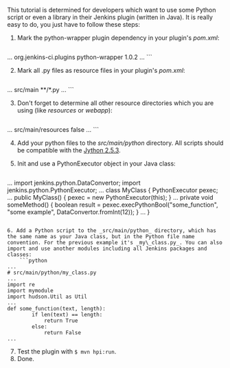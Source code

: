 This tutorial is determined for developers which want to use some Python script or even a library in their Jenkins plugin (written in Java). It is really easy to do, you just have to follow these steps:


1. Mark the python-wrapper plugin dependency in your plugin's _pom.xml_:
    ```xml
<dependencies>
...
      <dependency>  
        <groupId>org.jenkins-ci.plugins</groupId>
        <artifactId>python-wrapper</artifactId>
        <version>1.0.2</version>
      </dependency>
...
</dependencies>
```

2. Mark all .py files as resource files in your plugin's _pom.xml_:
    ```xml
<build>
...
      <resource>
        <directory>src/main</directory>
        <includes>
          <include>**/*.py</include>
        </includes>
      </resource>
...
</build>
```

3. Don't forget to determine all other resource directories which you are using (like _resources_ or _webapp_):
    ```xml
<build>
...
      <resource>
        <directory>src/main/resources</directory>
        <filtering>false</filtering>
      </resource>
...
</build>
```

4. Add your python files to the _src/main/python_ directory. All scripts should be compatible with the [Jython 2.5.3](http://www.jython.org/).

5. Init and use a PythonExecutor object in your Java class:
    ```java
...
import jenkins.python.DataConvertor;
import jenkins.python.PythonExecutor;
...
class MyClass {
        PythonExecutor pexec;
        ...
        public MyClass() {
            pexec = new PythonExecutor(this);
        }
        ...
        private void someMethod() {
            boolean result = pexec.execPythonBool("some_function", "some example", DataConvertor.fromInt(12));
        }
        ...
}
```

6. Add a Python script to the _src/main/python_ directory, which has the same name as your Java class, but in the Python file name convention. For the previous example it's _my\_class.py_. You can also import and use another modules including all Jenkins packages and classes:
    ```python
...
# src/main/python/my_class.py
...
import re
import mymodule
import hudson.Util as Util
...
def some_function(text, length):
        if len(text) == length:
            return True
        else:
            return False
...
```

7. Test the plugin with `$ mvn hpi:run`.
8. Done.